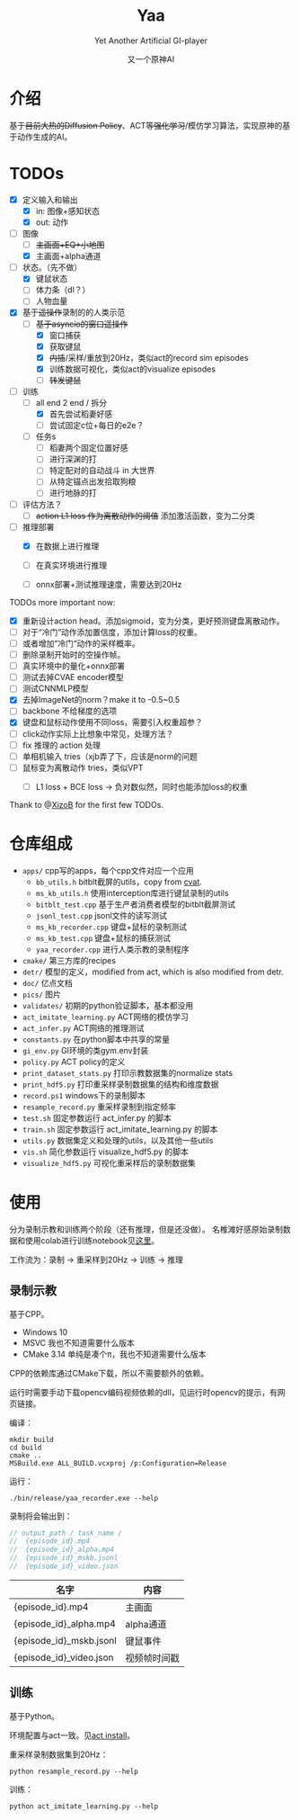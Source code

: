 <div align="center">

# Yaa
Yet Another Artificial GI-player

又一个原神AI
</div>

# 介绍

基于~~目前大热的Diffusion Policy~~、ACT等~~强化学习~~/模仿学习算法，实现原神的基于动作生成的AI。

# TODOs


- [x] 定义输入和输出
    - [x] in: 图像+感知状态
    - [x] out: 动作
- [ ] 图像
  - [ ] ~~主画面+EQ+小地图~~
  - [x] 主画面+alpha通道
- [ ] 状态。（先不做）
  - [x] 键鼠状态
  - [ ] 体力条（dl？）
  - [ ] 人物血量
- [x] 基于~~遥操作~~录制的的人类示范
    - [ ] ~~基于asyncio的窗口遥操作~~
        - [x] 窗口捕获
        - [x] 获取键鼠
        - [x] ~~内插~~/采样/重放到20Hz，类似act的record sim episodes
        - [x] 训练数据可视化，类似act的visualize episodes
        - [ ] ~~转发键鼠~~
- [ ] 训练
    - [ ] all end 2 end / 拆分
      - [x] 首先尝试稻妻好感
      - [ ] 尝试固定c位+每日的e2e？
    - [ ] 任务s
        - [ ] 稻妻两个固定位置好感
        - [ ] 进行深渊的打
        - [ ] 特定配对的自动战斗 in 大世界
        - [ ] 从特定锚点出发拾取狗粮
        - [ ] 进行地脉的打
- [ ] 评估方法？
  - [ ] ~~action L1 loss 作为离散动作的阈值~~ 添加激活函数，变为二分类
- [ ] 推理部署
  - [x] 在数据上进行推理
  - [ ] 在真实环境进行推理
  - [ ] onnx部署+测试推理速度，需要达到20Hz


TODOs more important now:

- [x] 重新设计action head。添加sigmoid，变为分类，更好预测键盘离散动作。
- [ ] 对于“冷门”动作添加置信度，添加计算loss的权重。
- [ ] 或者增加“冷门“动作的采样概率。
- [ ] 删除录制开始时的空操作帧。
- [ ] 真实环境中的量化+onnx部署
- [ ] 测试去掉CVAE encoder模型
- [ ] 测试CNNMLP模型
- [x] 去掉ImageNet的norm？make it to -0.5~0.5
- [ ] backbone 不给梯度的选项
- [x] 键盘和鼠标动作使用不同loss，需要引入权重超参？
- [ ] click动作实际上比想象中常见，处理方法？
- [ ] fix 推理的 action 处理
- [ ] 单相机输入 tries（xjb弄了下，应该是norm的问题
- [ ] 鼠标变为离散动作 tries，类似VPT
  - [ ] L1 loss + BCE loss -> 负对数似然，同时也能添加loss的权重


Thank to @[XizoB](https://github.com/XizoB) for the first few TODOs.


# 仓库组成

- ``apps/`` cpp写的apps，每个cpp文件对应一个应用
  - ``bb_utils.h`` bitblt截屏的utils，copy from [cvat](https://github.com/GengGode/cvAutoTrack).
  - ``ms_kb_utils.h`` 使用interception库进行键鼠录制的utils
  - ``bitblt_test.cpp`` 基于生产者消费者模型的bitblt截屏测试
  - ``jsonl_test.cpp`` jsonl文件的读写测试
  - ``ms_kb_recorder.cpp`` 键盘+鼠标的录制测试
  - ``ms_kb_test.cpp`` 键盘+鼠标的捕获测试
  - ``yaa_recorder.cpp`` 进行人类示教的录制程序
- ``cmake/`` 第三方库的recipes
- ``detr/`` 模型的定义，modified from act, which is also modified from detr.
- ``doc/`` 亿点文档
- ``pics/`` 图片
- ``validates/`` 初期的python验证脚本，基本都没用
- ``act_imitate_learning.py`` ACT网络的模仿学习
- ``act_infer.py`` ACT网络的推理测试
- ``constants.py`` 在python脚本中共享的常量
- ``gi_env.py`` GI环境的类gym.env封装
- ``policy.py`` ACT policy的定义
- ``print_dataset_stats.py`` 打印示教数据集的normalize stats
- ``print_hdf5.py`` 打印重采样录制数据集的结构和维度数据
- ``record.ps1`` windows下的录制脚本
- ``resample_record.py`` 重采样录制到指定频率
- ``test.sh`` 固定参数运行 act_infer.py 的脚本
- ``train.sh`` 固定参数运行 act_imitate_learning.py 的脚本
- ``utils.py`` 数据集定义和处理的utils，以及其他一些utils
- ``vis.sh`` 简化参数运行 visualize_hdf5.py 的脚本
- ``visualize_hdf5.py`` 可视化重采样后的录制数据集

# 使用


分为录制示教和训练两个阶段（还有推理，但是还没做）。
名椎滩好感原始录制数据和使用colab进行训练notebook见[这里](https://drive.google.com/drive/folders/1m2RxUXDbJZ8_RCGmZfGicHqoe-YuQYEP?usp=drive_link)。

工作流为：录制 -> 重采样到20Hz -> 训练 -> 推理

## 录制示教

基于CPP。

- Windows 10
- MSVC 我也不知道需要什么版本
- CMake 3.14 单纯是凑个π，我也不知道需要什么版本

CPP的依赖库通过CMake下载，所以不需要额外的依赖。

运行时需要手动下载opencv编码视频依赖的dll，见运行时opencv的提示，有网页链接。


编译：
```shell
mkdir build
cd build
cmake ..
MSBuild.exe ALL_BUILD.vcxproj /p:Configuration=Release
```

运行：
```shell
./bin/release/yaa_recorder.exe --help
```

录制将会输出到：
```cpp
// output_path / task_name / 
//  {episode_id}.mp4 
//  {episode_id}_alpha.mp4 
//  {episode_id}_mskb.jsonl
//  {episode_id}_video.json
```

|名字|内容|
|---|---|
|{episode_id}.mp4|主画面|
|{episode_id}_alpha.mp4|alpha通道|
|{episode_id}_mskb.jsonl|键鼠事件|
|{episode_id}_video.json|视频帧时间戳|


## 训练

基于Python。

环境配置与act一致。见[act install](https://github.com/tonyzhaozh/act?tab=readme-ov-file#installation)。

重采样录制数据集到20Hz：
```shell
python resample_record.py --help
```

训练：
```shell
python act_imitate_learning.py --help
```
